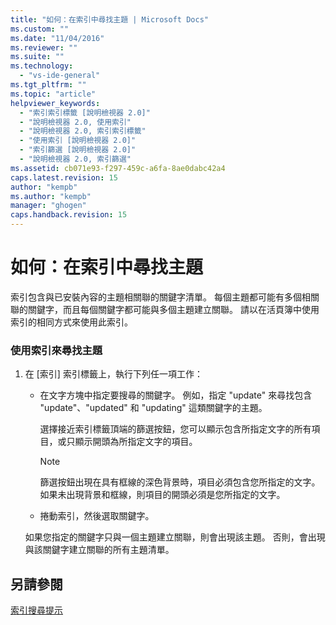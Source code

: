 ```yaml
---
title: "如何：在索引中尋找主題 | Microsoft Docs"
ms.custom: ""
ms.date: "11/04/2016"
ms.reviewer: ""
ms.suite: ""
ms.technology: 
  - "vs-ide-general"
ms.tgt_pltfrm: ""
ms.topic: "article"
helpviewer_keywords: 
  - "索引索引標籤 [說明檢視器 2.0]"
  - "說明檢視器 2.0, 使用索引"
  - "說明檢視器 2.0, 索引索引標籤"
  - "使用索引 [說明檢視器 2.0]"
  - "索引篩選 [說明檢視器 2.0]"
  - "說明檢視器 2.0, 索引篩選"
ms.assetid: cb071e93-f297-459c-a6fa-8ae0dabc42a4
caps.latest.revision: 15
author: "kempb"
ms.author: "kempb"
manager: "ghogen"
caps.handback.revision: 15
---
```

# <a name="how-to-find-topics-in-the-index"></a>如何：在索引中尋找主題
索引包含與已安裝內容的主題相關聯的關鍵字清單。 每個主題都可能有多個相關聯的關鍵字，而且每個關鍵字都可能與多個主題建立關聯。 請以在活頁簿中使用索引的相同方式來使用此索引。  
  
### <a name="to-find-a-topic-by-using-the-index"></a>使用索引來尋找主題  
  
1.  在 [索引] 索引標籤上，執行下列任一項工作：  
  
    -   在文字方塊中指定要搜尋的關鍵字。 例如，指定 "update" 來尋找包含 "update"、"updated" 和 "updating" 這類關鍵字的主題。  
  
         選擇接近索引標籤頂端的篩選按鈕，您可以顯示包含所指定文字的所有項目，或只顯示開頭為所指定文字的項目。  
  
        > [!NOTE]
        >  篩選按鈕出現在具有框線的深色背景時，項目必須包含您所指定的文字。 如果未出現背景和框線，則項目的開頭必須是您所指定的文字。  
  
    -   捲動索引，然後選取關鍵字。  
  
     如果您指定的關鍵字只與一個主題建立關聯，則會出現該主題。 否則，會出現與該關鍵字建立關聯的所有主題清單。  
  
## <a name="see-also"></a>另請參閱  
 [索引搜尋提示](../ide/index-search-tips.md)


<!--HONumber=Feb17_HO4-->


